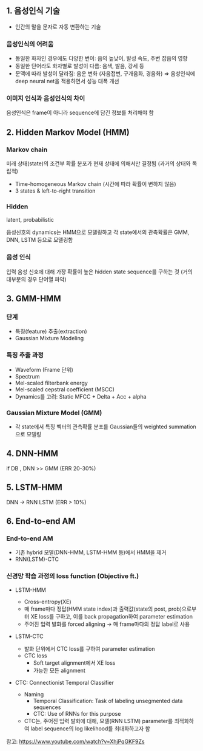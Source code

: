 ## 1. 음성인식 기술
- 인간의 말을 문자로 자동 변환하는 기술

### 음성인식의 어려움
- 동일한 화자인 경우에도 다양한 변이: 음의 높낮이, 발성 속도, 주변 잡음의 영향
- 동일한 단어라도 화자별로 발성이 다름: 음색, 발음, 강세 등
- 문맥에 따라 발성이 달라짐: 음운 변화 (자음접변, 구개음화, 경음화)
⇒ 음성인식에 deep neural net을 적용하면서 성능 대폭 개선

### 이미지 인식과 음성인식의 차이
음성인식은 frame이 아니라 sequence에 담긴 정보를 처리해야 함

## 2. Hidden Markov Model (HMM)
### Markov chain
미래 상태(state)의 조건부 확률 분포가 현재 상태에 의해서만 결정됨 (과거의 상태와 독립적)
- Time-homogeneous Markov chain (시간에 따라 확률이 변하지 않음)
- 3 states & left-to-right transition

### Hidden
latent, probabilistic

음성신호의 dynamics는 HMM으로 모델링하고 각 state에서의 관측확률은 GMM, DNN, LSTM 등으로 모델링함  

### 음성 인식
입력 음성 신호에 대해 가장 확률이 높은 hidden state sequence를 구하는 것 (거의 대부분의 경우 단어열 파악)  

## 3. GMM-HMM
### 단계
- 특징(feature) 추출(extraction)
- Gaussian Mixture Modeling

### 특징 추출 과정
- Waveform (Frame 단위)
- Spectrum
- Mel-scaled filterbank energy
- Mel-scaled cepstral coefficient (MSCC)
- Dynamics를 고려: Static MFCC + Delta + Acc + alpha

### Gaussian Mixture Model (GMM)
- 각 state에서 특징 벡터의 관측확률 분포를 Gaussian들의 weighted summation으로 모델링

## 4. DNN-HMM
if DB , DNN >> GMM (ERR 20-30%)

## 5. LSTM-HMM
DNN → RNN LSTM (ERR > 10%)

## 6. End-to-end AM
### End-to-end AM
- 기존 hybrid 모델(DNN-HMM, LSTM-HMM 등)에서 HMM을 제거
- RNN(LSTM)-CTC

### 신경망 학습 과정의 loss function (Objective ft.)
- LSTM-HMM
  - Cross-entropy(XE)
  - 매 frame마다 정답(HMM state index)과 출력값(state의 post, prob)으로부터 XE loss를 구하고, 이를 back propagation하여 parameter estimation
  - 주어진 입력 발화를 forced aligning → 매 frame마다의 정답 label로 사용

- LSTM-CTC
  - 발화 단위에서 CTC loss를 구하여 parameter estimation
  - CTC loss
    - Soft target alignment에서 XE loss
    - 가능한 모든 alignment

- CTC: Connectionist Temporal Classifier
  - Naming
    - Temporal Classification: Task of labeling unsegmented data sequences
    - CTC: Use of RNNs for this purpose
  - CTC는, 주어진 입력 발화에 대해, 모델(RNN LSTM) parameter를 최적화하여 label sequence의 log likelihood를 최대화하고자 함

참고: https://www.youtube.com/watch?v=XhjPqGKF9Zs
